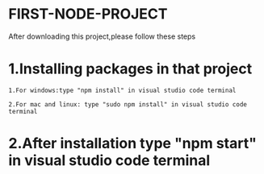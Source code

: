 # FIRST-NODE-PROJECT

After downloading this project,please follow  these steps

# 1.Installing packages in that project
    1.For windows:type "npm install" in visual studio code terminal
    
    2.For mac and linux: type "sudo npm install" in visual studio code terminal
    
# 2.After installation type "npm start" in visual studio code terminal    
